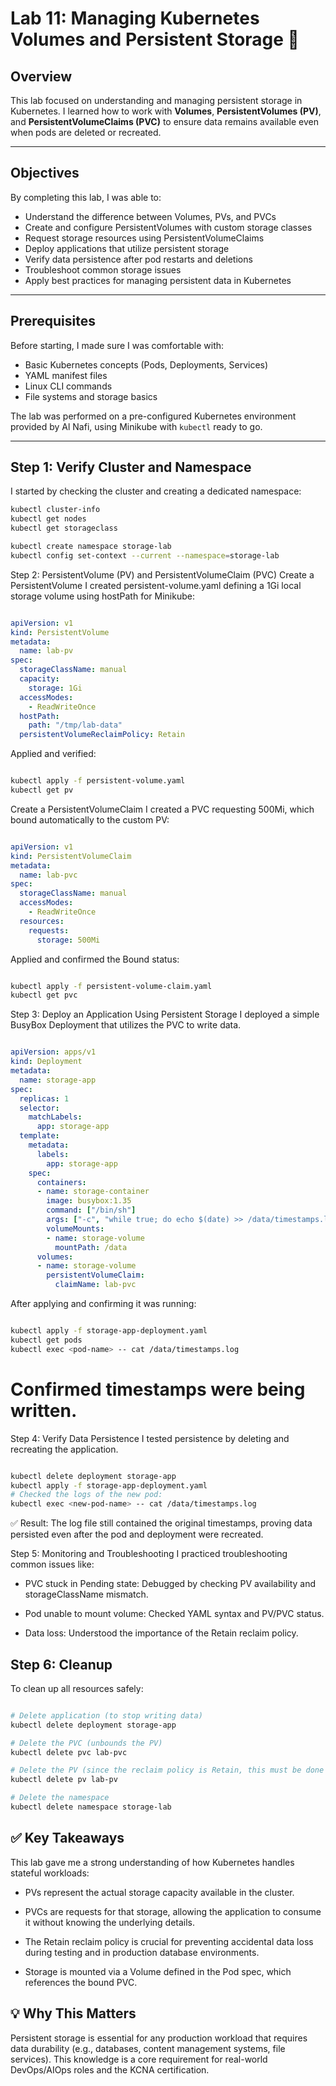 # Lab 11: Managing Kubernetes Volumes and Persistent Storage 💾

## Overview

This lab focused on understanding and managing persistent storage in Kubernetes. I learned how to work with **Volumes**, **PersistentVolumes (PV)**, and **PersistentVolumeClaims (PVC)** to ensure data remains available even when pods are deleted or recreated.

---

## Objectives

By completing this lab, I was able to:

* Understand the difference between Volumes, PVs, and PVCs
* Create and configure PersistentVolumes with custom storage classes
* Request storage resources using PersistentVolumeClaims
* Deploy applications that utilize persistent storage
* Verify data persistence after pod restarts and deletions
* Troubleshoot common storage issues
* Apply best practices for managing persistent data in Kubernetes

---

## Prerequisites

Before starting, I made sure I was comfortable with:

* Basic Kubernetes concepts (Pods, Deployments, Services)
* YAML manifest files
* Linux CLI commands
* File systems and storage basics

The lab was performed on a pre-configured Kubernetes environment provided by Al Nafi, using Minikube with `kubectl` ready to go.

---

## Step 1: Verify Cluster and Namespace

I started by checking the cluster and creating a dedicated namespace:

```bash
kubectl cluster-info
kubectl get nodes
kubectl get storageclass

kubectl create namespace storage-lab
kubectl config set-context --current --namespace=storage-lab
```
Step 2: PersistentVolume (PV) and PersistentVolumeClaim (PVC)
Create a PersistentVolume
I created persistent-volume.yaml defining a 1Gi local storage volume using hostPath for Minikube:

```YAML

apiVersion: v1
kind: PersistentVolume
metadata:
  name: lab-pv
spec:
  storageClassName: manual
  capacity:
    storage: 1Gi
  accessModes:
    - ReadWriteOnce
  hostPath:
    path: "/tmp/lab-data"
  persistentVolumeReclaimPolicy: Retain
```
Applied and verified:

```Bash

kubectl apply -f persistent-volume.yaml
kubectl get pv
```
Create a PersistentVolumeClaim
I created a PVC requesting 500Mi, which bound automatically to the custom PV:

```YAML

apiVersion: v1
kind: PersistentVolumeClaim
metadata:
  name: lab-pvc
spec:
  storageClassName: manual
  accessModes:
    - ReadWriteOnce
  resources:
    requests:
      storage: 500Mi
```
Applied and confirmed the Bound status:

```Bash

kubectl apply -f persistent-volume-claim.yaml
kubectl get pvc
```
Step 3: Deploy an Application Using Persistent Storage
I deployed a simple BusyBox Deployment that utilizes the PVC to write data.

```YAML

apiVersion: apps/v1
kind: Deployment
metadata:
  name: storage-app
spec:
  replicas: 1
  selector:
    matchLabels:
      app: storage-app
  template:
    metadata:
      labels:
        app: storage-app
    spec:
      containers:
      - name: storage-container
        image: busybox:1.35
        command: ["/bin/sh"]
        args: ["-c", "while true; do echo $(date) >> /data/timestamps.log; sleep 30; done"]
        volumeMounts:
        - name: storage-volume
          mountPath: /data
      volumes:
      - name: storage-volume
        persistentVolumeClaim:
          claimName: lab-pvc
```
After applying and confirming it was running:

```Bash

kubectl apply -f storage-app-deployment.yaml
kubectl get pods
kubectl exec <pod-name> -- cat /data/timestamps.log
```
# Confirmed timestamps were being written.
Step 4: Verify Data Persistence
I tested persistence by deleting and recreating the application.

```Bash

kubectl delete deployment storage-app
kubectl apply -f storage-app-deployment.yaml
# Checked the logs of the new pod:
kubectl exec <new-pod-name> -- cat /data/timestamps.log
```
✅ Result: The log file still contained the original timestamps, proving data persisted even after the pod and deployment were recreated.

Step 5: Monitoring and Troubleshooting
I practiced troubleshooting common issues like:

* PVC stuck in Pending state: Debugged by checking PV availability and storageClassName mismatch.

* Pod unable to mount volume: Checked YAML syntax and PV/PVC status.

* Data loss: Understood the importance of the Retain reclaim policy.

## Step 6: Cleanup
To clean up all resources safely:

```Bash

# Delete application (to stop writing data)
kubectl delete deployment storage-app

# Delete the PVC (unbounds the PV)
kubectl delete pvc lab-pvc

# Delete the PV (since the reclaim policy is Retain, this must be done manually)
kubectl delete pv lab-pv

# Delete the namespace
kubectl delete namespace storage-lab
```
## ✅ Key Takeaways
This lab gave me a strong understanding of how Kubernetes handles stateful workloads:

* PVs represent the actual storage capacity available in the cluster.

* PVCs are requests for that storage, allowing the application to consume it without knowing the underlying details.

* The Retain reclaim policy is crucial for preventing accidental data loss during testing and in production database environments.

* Storage is mounted via a Volume defined in the Pod spec, which references the bound PVC.

## 💡 Why This Matters
Persistent storage is essential for any production workload that requires data durability (e.g., databases, content management systems, file services). This knowledge is a core requirement for real-world DevOps/AIOps roles and the KCNA certification.
